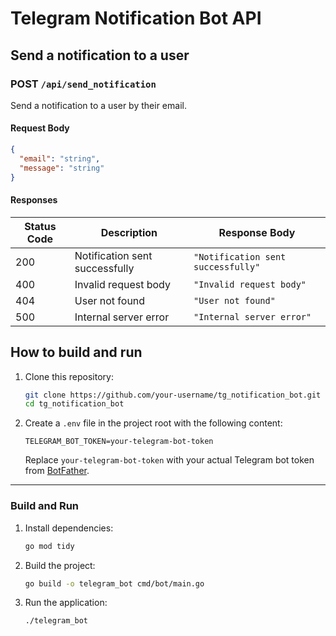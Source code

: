 # Telegram Notification Bot API

## Send a notification to a user

### POST `/api/send_notification`

Send a notification to a user by their email.

#### Request Body
```json
{
  "email": "string",
  "message": "string"
}
```

#### Responses

| Status Code | Description                       | Response Body        |
|-------------|-----------------------------------|----------------------|
| 200         | Notification sent successfully   | `"Notification sent successfully"` |
| 400         | Invalid request body             | `"Invalid request body"`          |
| 404         | User not found                   | `"User not found"`                |
| 500         | Internal server error            | `"Internal server error"`         |





## How to build and run

1. Clone this repository:
   ```bash
   git clone https://github.com/your-username/tg_notification_bot.git
   cd tg_notification_bot
   ```

2. Create a `.env` file in the project root with the following content:
   ```env
   TELEGRAM_BOT_TOKEN=your-telegram-bot-token
   ```

   Replace `your-telegram-bot-token` with your actual Telegram bot token from [BotFather](https://core.telegram.org/bots#botfather).

---

### Build and Run

1. Install dependencies:
   ```bash
   go mod tidy
   ```

2. Build the project:
   ```bash
   go build -o telegram_bot cmd/bot/main.go
   ```

3. Run the application:
   ```bash
   ./telegram_bot
   ```
